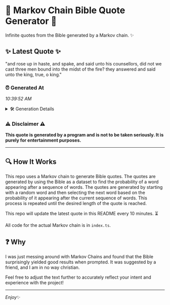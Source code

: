 # 📖 Markov Chain Bible Quote Generator 📖

Infinite quotes from the Bible generated by a Markov chain. ✨

## ✨ Latest Quote ✨
"and rose up in haste, and spake, and said unto his counsellors, did not we cast three men bound into the midst of the fire? they answered and said unto the king, true, o king."

### ⏰ Generated At
*10:39:52 AM*

<details>
    <summary>🛠️ Generation Details</summary>
    <p>
        <strong>🌱 Seed:</strong> and<br>
        <strong>🔄 Iterations:</strong> 34<br>
        <strong>📜 Context History:</strong><br>[ and ]: rose<br>[ and, rose ]: up<br>[ and, rose, up ]: in<br>[ and, rose, up, in ]: haste,<br>[ and, rose, up, in, haste, ]: and<br>[ and, rose, up, in, haste,, and ]: spake,<br>[ rose, up, in, haste,, and, spake, ]: and<br>[ up, in, haste,, and, spake,, and ]: said<br>[ in, haste,, and, spake,, and, said ]: unto<br>[ haste,, and, spake,, and, said, unto ]: his<br>[ and, spake,, and, said, unto, his ]: counsellors,<br>[ spake,, and, said, unto, his, counsellors, ]: did<br>[ and, said, unto, his, counsellors,, did ]: not<br>[ said, unto, his, counsellors,, did, not ]: we<br>[ unto, his, counsellors,, did, not, we ]: cast<br>[ his, counsellors,, did, not, we, cast ]: three<br>[ counsellors,, did, not, we, cast, three ]: men<br>[ did, not, we, cast, three, men ]: bound<br>[ not, we, cast, three, men, bound ]: into<br>[ we, cast, three, men, bound, into ]: the<br>[ cast, three, men, bound, into, the ]: midst<br>[ three, men, bound, into, the, midst ]: of<br>[ men, bound, into, the, midst, of ]: the<br>[ bound, into, the, midst, of, the ]: fire?<br>[ into, the, midst, of, the, fire? ]: they<br>[ the, midst, of, the, fire?, they ]: answered<br>[ midst, of, the, fire?, they, answered ]: and<br>[ of, the, fire?, they, answered, and ]: said<br>[ the, fire?, they, answered, and, said ]: unto<br>[ fire?, they, answered, and, said, unto ]: the<br>[ they, answered, and, said, unto, the ]: king,<br>[ answered, and, said, unto, the, king, ]: true,<br>[ and, said, unto, the, king,, true, ]: o<br>[ said, unto, the, king,, true,, o ]: king.<br>
    </p>
</details>

### ⚠️ Disclaimer ⚠️
**This quote is generated by a program and is not to be taken seriously. It is purely for entertainment purposes.**

---

## 🔍 How It Works

This repo uses a Markov chain to generate Bible quotes. The quotes are generated by using the Bible as a dataset to find the probability of a word appearing after a sequence of words. The quotes are generated by starting with a random word and then selecting the next word based on the probability of it appearing after the current sequence of words. This process is repeated until the desired length of the quote is reached.

This repo will update the latest quote in this README every 10 minutes. ⏳

All code for the actual Markov chain is in `index.ts`.

## ❓ Why

I was just messing around with Markov Chains and found that the Bible surprisingly yielded good results when prompted. 
It was suggested by a friend, and I am in no way christian.

Feel free to adjust the text further to accurately reflect your intent and experience with the project!

---

*Enjoy*✨
